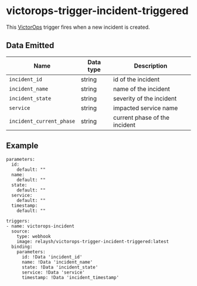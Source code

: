 # victorops-trigger-incident-triggered

This [VictorOps](https://victorops.com) trigger fires when a new incident is created. 

## Data Emitted 

| Name | Data type | Description | 
|------|-----------|-------------|
| `incident_id` | string | id of the incident | 
| `incident_name` | string | name of the incident | 
| `incident_state` | string | severity of the incident | 
| `service` | string | impacted service name | 
| `incident_current_phase` | string | current phase of the incident |

## Example

```
parameters:
  id:
    default: ""
  name:
    default: ""
  state:
    default: ""
  service:
    default: ""
  timestamp:
    default: ""

triggers:
- name: victorops-incident
  source:
    type: webhook
    image: relaysh/victorops-trigger-incident-triggered:latest
  binding:
    parameters:
      id: !Data 'incident_id'
      name: !Data 'incident_name'
      state: !Data 'incident_state'
      service: !Data 'service'
      timestamp: !Data 'incident_timestamp'
```
